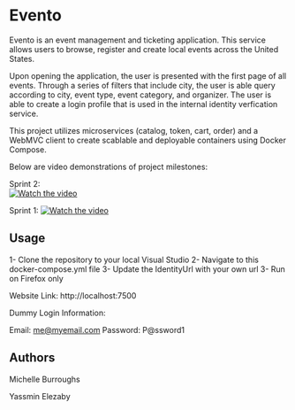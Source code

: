 # Evento

Evento is an event management and ticketing application. This service allows users to browse, register and create local events across the United States.

Upon opening the application, the user is presented with the first page of all events. Through a series of filters that include city, the user is able query according to city, event type, event category, and organizer. The user is able to create a login profile that is used in the internal identity verfication service.

This project utilizes microservices (catalog, token, cart, order) and a WebMVC client to create scablable and deployable containers using Docker Compose.

Below are video demonstrations of project milestones:

Sprint 2:<br />
[![Watch the video](https://i9.ytimg.com/vi/yYXMMTGsRVE/maxresdefault.jpg?time=1650245100000&sqp=COz78pIG&rs=AOn4CLBiHeX3WKCplBOi8KydU3-Buacb5w)](https://youtu.be/yYXMMTGsRVE)

Sprint 1: 
[![Watch the video](https://img.youtube.com/vi/HFVULcCjfOk/maxresdefault.jpg)](https://youtu.be/HFVULcCjfOk)


## Usage

1- Clone the repository to your local Visual Studio 
2- Navigate to this docker-compose.yml file 
3- Update the IdentityUrl with your own url
3- Run on Firefox only 

Website Link: http://localhost:7500

Dummy Login Information:

Email: me@myemail.com
Password: P@ssword1

## Authors

Michelle Burroughs

Yassmin Elezaby
